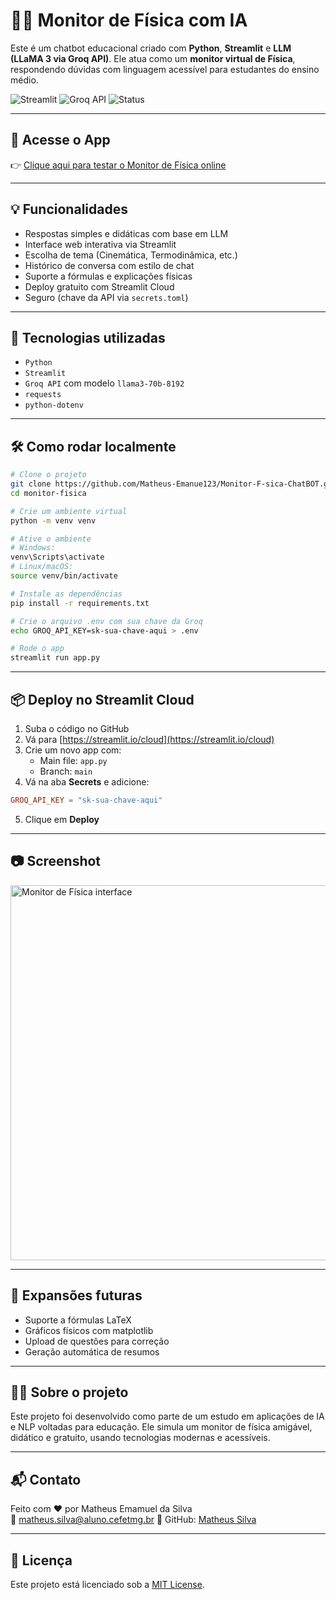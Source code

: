 # 🧑‍🏫 Monitor de Física com IA

Este é um chatbot educacional criado com **Python**, **Streamlit** e **LLM (LLaMA 3 via Groq API)**. Ele atua como um **monitor virtual de Física**, respondendo dúvidas com linguagem acessível para estudantes do ensino médio.

![Streamlit](https://img.shields.io/badge/Made%20with-Streamlit-red?logo=streamlit)
![Groq API](https://img.shields.io/badge/Powered%20by-Groq-blueviolet)
![Status](https://img.shields.io/badge/status-em%20desenvolvimento-yellow)

---

## 🔗 Acesse o App

👉 [Clique aqui para testar o Monitor de Física online](https://monitor-f-sica-chatbot-manytwza373w48xkgrtn5h.streamlit.app)

---

## 💡 Funcionalidades

- Respostas simples e didáticas com base em LLM
- Interface web interativa via Streamlit
- Escolha de tema (Cinemática, Termodinâmica, etc.)
- Histórico de conversa com estilo de chat
- Suporte a fórmulas e explicações físicas
- Deploy gratuito com Streamlit Cloud
- Seguro (chave da API via `secrets.toml`)

---

## 🧠 Tecnologias utilizadas

- `Python`
- `Streamlit`
- `Groq API` com modelo `llama3-70b-8192`
- `requests`
- `python-dotenv`

---

## 🛠️ Como rodar localmente

```bash
# Clone o projeto
git clone https://github.com/Matheus-Emanue123/Monitor-F-sica-ChatBOT.git
cd monitor-fisica

# Crie um ambiente virtual
python -m venv venv

# Ative o ambiente
# Windows:
venv\Scripts\activate
# Linux/macOS:
source venv/bin/activate

# Instale as dependências
pip install -r requirements.txt

# Crie o arquivo .env com sua chave da Groq
echo GROQ_API_KEY=sk-sua-chave-aqui > .env

# Rode o app
streamlit run app.py
```

---

## 📦 Deploy no Streamlit Cloud

1. Suba o código no GitHub
2. Vá para [https://streamlit.io/cloud](https://streamlit.io/cloud)
3. Crie um novo app com:
   - Main file: `app.py`
   - Branch: `main`
4. Vá na aba **Secrets** e adicione:

```toml
GROQ_API_KEY = "sk-sua-chave-aqui"
```

5. Clique em **Deploy**

---

## 📷 Screenshot

<img src="https://user-images.githubusercontent.com/exemplo/screenshot.png" alt="Monitor de Física interface" width="600"/>

---

## 🔄 Expansões futuras

- Suporte a fórmulas LaTeX
- Gráficos físicos com matplotlib
- Upload de questões para correção
- Geração automática de resumos

---

## 🙋‍♂️ Sobre o projeto

Este projeto foi desenvolvido como parte de um estudo em aplicações de IA e NLP voltadas para educação. Ele simula um monitor de física amigável, didático e gratuito, usando tecnologias modernas e acessíveis.

---

## 📬 Contato

Feito com ❤️ por Matheus Emamuel da Silva  
📧 matheus.silva@aluno.cefetmg.br
🐙 GitHub: [Matheus Silva](https://github.com/matheus-emanue123)

---

## 🧾 Licença

Este projeto está licenciado sob a [MIT License](LICENSE).
